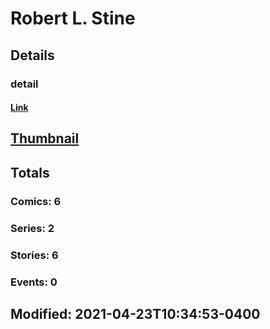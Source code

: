 # Robert L. Stine 
## Details
### detail
#### [Link](http://marvel.com/comics/creators/13035/rl_stine?utm_campaign=apiRef&utm_source=225578a89fc76f3d20fbffda5d17a88d)
## [Thumbnail](http://i.annihil.us/u/prod/marvel/i/mg/b/40/image_not_available.jpg)
## Totals
### Comics: 6
### Series: 2
### Stories: 6
### Events: 0
## Modified: 2021-04-23T10:34:53-0400